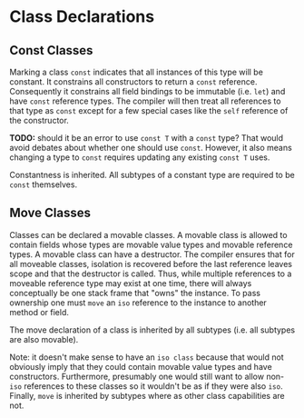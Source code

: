 # Class Declarations

## Const Classes

Marking a class `const` indicates that all instances of this type will be constant. It constrains
all constructors to return a `const` reference. Consequently it constrains all field bindings to be
immutable (i.e. `let`) and have `const` reference types. The compiler will then treat all references
to that type as `const` except for a few special cases like the `self` reference of the constructor.

**TODO:** should it be an error to use `const T` with a `const` type? That would avoid debates about
whether one should use `const`. However, it also means changing a type to `const` requires updating
any existing `const T` uses.

Constantness is inherited. All subtypes of a constant type are required to be `const` themselves.

## Move Classes

Classes can be declared a movable classes. A movable class is allowed to contain fields whose types
are movable value types and movable reference types. A movable class can have a destructor. The
compiler ensures that for all moveable classes, isolation is recovered before the last reference
leaves scope and that the destructor is called. Thus, while multiple references to a moveable
reference type may exist at one time, there will always conceptually be one stack frame that "owns"
the instance. To pass ownership one must `move` an `iso` reference to the instance to another method
or field.

The move declaration of a class is inherited by all subtypes (i.e. all subtypes are also movable).

Note: it doesn't make sense to have an `iso class` because that would not obviously imply that they
could contain movable value types and have constructors. Furthermore, presumably one would still
want to allow non-`iso` references to these classes so it wouldn't be as if they were also `iso`.
Finally, `move` is inherited by subtypes where as other class capabilities are not.
